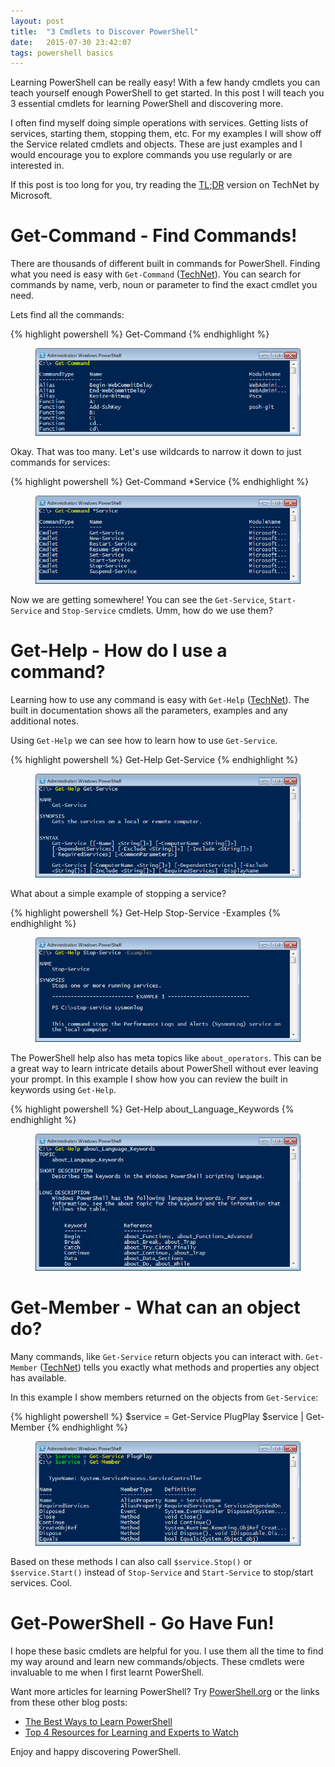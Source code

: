 ```yaml
---
layout: post
title:  "3 Cmdlets to Discover PowerShell"
date:   2015-07-30 23:42:07
tags: powershell basics
---
```


Learning PowerShell can be really easy! With a few handy cmdlets you can teach
yourself enough PowerShell to get started. In this post I will teach you 3
essential cmdlets for learning PowerShell and discovering more.

I often find myself doing simple operations with services. Getting lists of
services, starting them, stopping them, etc. For my examples I will show off
the Service related cmdlets and objects. These are just examples and I would
encourage you to explore commands you use regularly or are interested in.

If this post is too long for you, try reading the [TL;DR][tldr] version on
TechNet by Microsoft.

Get-Command - Find Commands!
===============================================================================

There are thousands of different built in commands for PowerShell. Finding what
you need is easy with ``Get-Command`` ([TechNet][get-command]). You can search for
commands by name, verb, noun or parameter to find the exact cmdlet you need.

Lets find all the commands:

{% highlight powershell %}
Get-Command 
{% endhighlight %}

<figure class="image-center">
	<img src="/images/posts/LearnPowerShell/GetCommand.PNG" alt="Output from 'Get-Command'" />
</figure>

Okay. That was too many. Let's use wildcards to narrow it down to just commands
for services:

{% highlight powershell %}
Get-Command *Service
{% endhighlight %}

<figure class="image-center">
	<img src="/images/posts/LearnPowerShell/GetCommandService.PNG" alt="Output from 'Get-Command *Service'" />
</figure>

Now we are getting somewhere! You can see the ``Get-Service``, ``Start-Service``
and ``Stop-Service`` cmdlets. Umm, how do we use them?

Get-Help - How do I use a command?
===============================================================================

Learning how to use any command is easy with ``Get-Help`` ([TechNet][get-help]). The built in
documentation shows all the parameters, examples and any additional notes.

Using ``Get-Help`` we can see how to learn how to use ``Get-Service``.

{% highlight powershell %}
Get-Help Get-Service
{% endhighlight %}

<figure class="image-center">
	<img src="/images/posts/LearnPowerShell/GetServiceHelp.PNG" alt="Output from 'Get-Help Get-Service'" />
</figure>

What about a simple example of stopping a service?

{% highlight powershell %}
Get-Help Stop-Service -Examples
{% endhighlight %}

<figure class="image-center">
	<img src="/images/posts/LearnPowerShell/StopServiceExample.PNG" alt="Output from 'Get-Help Stop-Service -Examples'" />
</figure>

The PowerShell help also has meta topics like ``about_operators``. This can be
a great way to learn intricate details about PowerShell without ever leaving
your prompt. In this example I show how you can review the built in keywords
using ``Get-Help``.

{% highlight powershell %}
Get-Help about_Language_Keywords
{% endhighlight %}

<figure class="image-center">
	<img src="/images/posts/LearnPowerShell/GetHelpAbout.PNG" alt="Output from 'Get-Help about_Language_Keywords'" />
</figure>

Get-Member - What can an object do?
===============================================================================

Many commands, like ``Get-Service`` return objects you can interact with.
``Get-Member`` ([TechNet][get-member]) tells you exactly what methods and
properties any object has available.

In this example I show members returned on the objects from ``Get-Service``:

{% highlight powershell %}
$service = Get-Service PlugPlay
$service | Get-Member
{% endhighlight %}

<figure class="image-center">
	<img src="/images/posts/LearnPowerShell/GetMember.PNG" alt="Output equivalent to the output of 'Get-Service | Get-Member'" />
</figure>

Based on these methods I can also call ``$service.Stop()`` or ``$service.Start()``
instead of ``Stop-Service`` and ``Start-Service`` to stop/start services. Cool.


Get-PowerShell - Go Have Fun!
===============================================================================

I hope these basic cmdlets are helpful for you. I use them all the time to
find my way around and learn new commands/objects. These cmdlets were invaluable
to me when I first learnt PowerShell.

Want more articles for learning PowerShell? Try [PowerShell.org][powershell] or
the links from these other blog posts:

* [The Best Ways to Learn PowerShell][learn]
* [Top 4 Resources for Learning and Experts to Watch][resources]

Enjoy and happy discovering PowerShell.

[tldr]: https://technet.microsoft.com/en-us/library/dd315275.aspx
[get-command]: https://technet.microsoft.com/en-us/library/ee176842.aspx
[get-help]: https://technet.microsoft.com/en-us/library/ee176848.aspx
[get-member]: https://technet.microsoft.com/en-us/library/ee176854.aspx
[powershell]: http://powershell.org/wp/
[learn]: http://blogs.technet.com/b/heyscriptingguy/archive/2015/01/04/weekend-scripter-the-best-ways-to-learn-powershell.aspx
[resources]: https://borntolearn.mslearn.net/b/weblog/archive/2015/04/07/powershell-top-4-resources-for-learning-and-experts-to-watch

